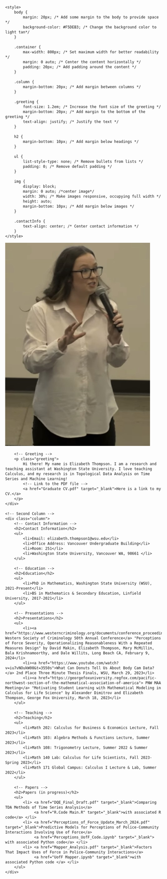 <!DOCTYPE html>
<html lang="en">
<head>
    <meta charset="UTF-8">
    <meta name="viewport" content="width=device-width, initial-scale=1.0">
    <title>Website</title>

    <style>
        body {
            margin: 20px; /* Add some margin to the body to provide space */
            background-color: #F5DEB3; /* Change the background color to light tan*/
        }

        .container {
            max-width: 800px; /* Set maximum width for better readability */
            margin: 0 auto; /* Center the content horizontally */
            padding: 20px; /* Add padding around the content */
        }

        .column {
            margin-bottom: 20px; /* Add margin between columns */
        }

        .greeting {
            font-size: 1.2em; /* Increase the font size of the greeting */
            margin-bottom: 20px; /* Add margin to the bottom of the greeting */
            text-align: justify; /* Justify the text */
        }

        h2 {
            margin-bottom: 10px; /* Add margin below headings */
        }

        ul {
            list-style-type: none; /* Remove bullets from lists */
            padding: 0; /* Remove default padding */
        }

        img {
            display: block;
            margin: 0 auto; /*center image*/
            width: 30%; /* Make images responsive, occupying full width */
            height: auto;
            margin-bottom: 10px; /* Add margin below images */
        }

        .contactInfo {
            text-align: center; /* Center contact information */
        }
    </style>
</head>
<body>

<div class="container">
    <!-- First Column-->
    <div class="column">
        <!-- Image -->
        <img src="https://github.com/ElizabethThompson98/ElizabethThompson98.github.io/blob/main/Directory_Photo.jpg?raw=true" alt="">

        <!-- Greeting -->
        <p class="greeting">
            Hi there! My name is Elizabeth Thompson. I am a research and teaching assistant at Washington State University. I love teaching Calculus, and my research is in Topological Data Analysis on Time Series and Machine Learning!
            <!-- Link to the PDF file -->
            <a href="Graduate CV.pdf" target="_blank">Here is a link to my CV.</a>
        </p>
    </div>

    <!-- Second Column -->
    <div class="column">
        <!-- Contact Information -->
        <h2>Contact Information</h2>
        <ul>
            <li>Email: elizabeth.thompson1@wsu.edu</li>
            <li>Office Address: Vancouver Undergraduate Building</li>
            <li>Room: 251</li>
            <li>Washington State University, Vancouver WA, 98661 </li>
        </ul>

        <!-- Education -->
        <h2>Education</h2>
        <ul>
            <li>PhD in Mathematics, Washington State University (WSU), 2021-Present</li>
            <li>BS in Mathematics & Secondary Education, Linfield University, 2017-2021</li>
        </ul>

        <!-- Presentations -->
        <h2>Presentations</h2>
        <ul>
            <li><a href="https://www.westerncriminology.org/documents/conference_proceedings/WSC_2024_Conference_Program.pdf"> Western Society of Criminology 50th Annual Conference</a> "Perceptions of Force Severity, Operationalizing Reasonableness With a Repeated Measures Design" by David Makin, Elizabeth Thompson, Mary McMillin, Bala Krishnamoorthy, and Dale Willits, Long Beach CA, February 9, 2024</li>
            <li><a href="https://www.youtube.com/watch?v=iu7vNOukW00&t=3550s">What Can Donuts Tell Us About Body Cam Data?</a> 2nd Place Three Minute Thesis Finals, WSU, March 29, 2023</li>        
            <li><a href="https://georgefoxuniversity.regfox.com/pacific-northwest-section-of-the-mathematical-association-of-america"> PNW MAA Meeting</a> "Motivating Student Learning with Mathematical Modeling in Calculus for Life Science" by Alexander Dimitrov and Elizabeth Thompson, George Fox University, March 18, 2023</li>
        </ul>

        <!-- Teaching -->
        <h2>Teaching</h2>
        <ul>
            <li>Math 202: Calculus for Business & Economics Lecture, Fall 2023</li>
            <li>Math 103: Algebra Methods & Functions Lecture, Summer 2023</li>
            <li>Math 108: Trigonometry Lecture, Summer 2022 & Summer 2023</li>
            <li>Math 140 Lab: Calculus for Life Scientists, Fall 2023-Spring 2023</li>
            <li>Math 171 Global Campus: Calculus I Lecture & Lab, Summer 2022</li>
        </ul>

        <!-- Papers -->
        <h2>Papers (in progress)</h2>
        <ul>
            <li> <a href="DQE_Final_Draft.pdf" target="_blank">Comparing TDA Methods of Time Series Analysis</a> 
                 <a href="R.Code Main.R" target="_blank">with associated R code</a> </li>
            <li> <a href="Perceptions_of_Force_Update_March_2024.pdf" target="_blank">Predictive Models for Perceptions of Police-Community Interactions Involving Use of Force</a> 
                 <a href="Perceptions_UofF_Code.ipynb" target="_blank"> with associated Python code</a> </li>
            <li> <a href="Mapper_Analysis.pdf" target="_blank">Factors That Impact Uses of Force in Police-Community Interactions</a> 
                 <a href="UofF Mapper.ipynb" target="_blank">with associated Python code </a> </li>
        </ul>
    </div>
</div>

</body>
</html>
